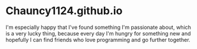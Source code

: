 # Chauncy1124.github.io

I'm especially happy that I've found something I'm passionate about, which is a very lucky thing, because every day I'm hungry for something new and hopefully I can find friends 
who love programming and go further together.

